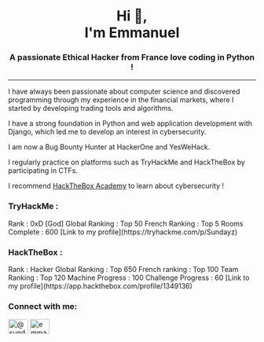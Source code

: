 <h1 align="center">Hi 👋, <br>I'm Emmanuel</h1>
<h3 align="center">A passionate Ethical Hacker from France love coding in Python !</h3>

---

I have always been passionate about computer science and discovered programming through my experience in the financial markets, where I started by developing trading tools and algorithms. 

I have a strong foundation in Python and web application development with Django, which led me to develop an interest in cybersecurity. 

I am now a Bug Bounty Hunter at HackerOne and YesWeHack.

I regularly practice on platforms such as TryHackMe and HackTheBox by participating in CTFs.

I recommend  [HackTheBox Academy](https://referral.hackthebox.com/mzw44UJ) to learn about cybersecurity !

<h3 align="left">TryHackMe :</h3> 
Rank : 0xD [God]  
Global Ranking  : Top 50  
French Ranking : Top 5  
Rooms Complete : 600  
 [Link to my profile](https://tryhackme.com/p/Sundayz)  

<h3 align="left">HackTheBox :</h3> 
Rank : Hacker  
Global Ranking : Top 650  
French ranking : Top 100  
Team Ranking : Top 120  
Machine Progress : 100  
Challenge Progress : 60  
 [Link to my profile](https://app.hackthebox.com/profile/1349136)  

<h3 align="left">Connect with me:</h3>
<p align="left">
<a href="https://twitter.com/@_sundayz" target="blank"><img align="center" src="https://raw.githubusercontent.com/rahuldkjain/github-profile-readme-generator/master/src/images/icons/Social/twitter.svg" alt="@sundayz__" height="30" width="40" /></a>
<a href="https://linkedin.com/in/emmanuel-devienne" target="blank"><img align="center" src="https://raw.githubusercontent.com/rahuldkjain/github-profile-readme-generator/master/src/images/icons/Social/linked-in-alt.svg" alt="emmanuel devienne" height="30" width="40" /></a>
</p>
 
